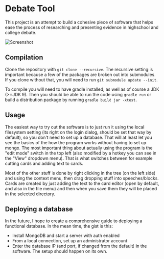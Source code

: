 # Debate Tool
This project is an attempt to build a cohesive piece of software that helps ease the process of researching and presenting evidence in highschool and college debate.

![Screenshot](https://raw.githubusercontent.com/credman0/unnamed-debate-tool/master/wiki/running_application.png)

## Compilation
Clone the repository with ```git clone --recursive```. The recursive setting is important because a few of the packages are broken out into submodules. If you clone without that, you will need to run ```git submodule update --init```.

To compile you will need to have gradle installed, as well as of course a JDK (>=JDK 9). Then you should be able to run the code using ```gradle run``` or build a distribution package by running ```gradle build jar -xtest```.

## Usage
The easiest way to try out the software is to just run it using the local filesystem setting (its right on the login dialog, should be set that way by default), so you don't need to set up a database. That will at least let you see the basics of the how the program works without having to set up mongo. The most important thing about actually using the program is the "edit mode" switch in the top left (also modified by a hotkey you can see in the "View" dropdown menu). That is what switches between for example cutting cards and adding text to cards.

Most of the other stuff is done by right clicking in the tree (on the left side) and using the context menu, then drag dropping stuff into speeches/blocks. Cards are created by just adding the text to the card editor (open by default, and also in the file menu) and then when you save them they will be placed in the selected directory.

## Deploying a database
In the future, I hope to create a comprehensive guide to deploying a functional database. In the mean time, the gist is this:
* Install MongoDB and start a server with auth enabled
* From a local connection, set up an administrator account
* Enter the database IP (and port, if changed from the default) in the software. The setup should happen on its own.
